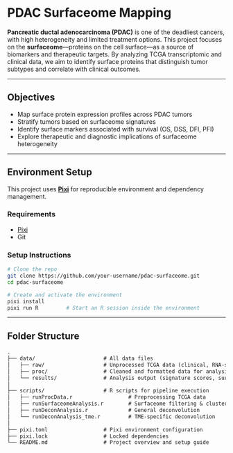 # PDAC Surfaceome Mapping

**Pancreatic ductal adenocarcinoma (PDAC)** is one of the deadliest cancers, with high heterogeneity and limited treatment options. This project focuses on the **surfaceome**—proteins on the cell surface—as a source of biomarkers and therapeutic targets. By analyzing TCGA transcriptomic and clinical data, we aim to identify surface proteins that distinguish tumor subtypes and correlate with clinical outcomes.

---

## Objectives

- Map surface protein expression profiles across PDAC tumors
- Stratify tumors based on surfaceome signatures
- Identify surface markers associated with survival (OS, DSS, DFI, PFI)
- Explore therapeutic and diagnostic implications of surfaceome heterogeneity

---

## Environment Setup

This project uses [**Pixi**](https://prefix.dev/docs/pixi/) for reproducible environment and dependency management.

### Requirements

- [Pixi](https://prefix.dev/docs/pixi/getting-started/installation/)
- Git

### Setup Instructions

```bash
# Clone the repo
git clone https://github.com/your-username/pdac-surfaceome.git
cd pdac-surfaceome

# Create and activate the environment
pixi install
pixi run R         # Start an R session inside the environment
```

---

## Folder Structure

```md
.
├── data/                      # All data files
│   ├── raw/                   # Unprocessed TCGA data (clinical, RNA-seq)
│   ├── proc/                  # Cleaned and formatted data for analysis
│   └── results/               # Analysis output (signature scores, survival stats, figures)
│
├── scripts/                   # R scripts for pipeline execution
│   ├── runProcData.r                  # Preprocessing TCGA data
│   ├── runSurfaceomeAnalysis.r        # Surfaceome filtering & clustering
│   ├── runDeconAnalysis.r             # General deconvolution
│   └── runDeconAnalysis_tme.r         # TME-specific deconvolution
│
├── pixi.toml                  # Pixi environment configuration
├── pixi.lock                  # Locked dependencies
└── README.md                  # Project overview and setup guide
```
